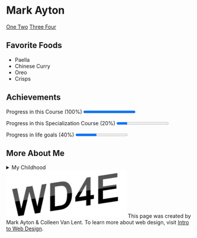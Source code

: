 <!DOCTYPE html>
<html lang="en">
<head>
    <meta charset="UTF-8">
    <title>HTML5 Project</title>
</head>
<body>
	<h1>Mark Ayton</h1>
	<nav> <a href="One"> One </a>
	 <a href="Two"> Two</a> 
	 <a href="Three"> Three </a>
	 <a href="Four"> Four</a>
	</nav>
	<h2>Favorite Foods</h2>
	<ul>
		<li>Paella</li>
		<li>Chinese Curry</li>
		<li>Oreo</li>
		<li>Crisps</li>
	</ul>
	<h2>Achievements</h2>

<p> Progress in this Course (100%) <progress value="100" max="100"></progress> </p>
<p> Progress in this Specialization Course (20%) <progress value="20" max="100"></progress>	</p>	
<p> Progress in life goals (40%) <progress value="40" max="100"></progress> </p>
<h2>More About Me</h2>

<details>
	<summary>My Childhood</summary>
	<p>I grew up in Houston, Renfrewshire, which is in Scotland. 
</details>
<img src="WD4Eimage.png" alt="Web Design For Everyone"> This page was created by Mark Ayton & Colleen Van Lent. To learn more about web design, visit <a href="http://www.intro-webdesign.com">Intro to Web Design</a>.
    
</body>
</html>

